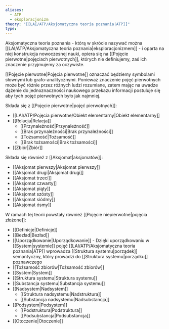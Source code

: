 ```yaml
---
aliases:
  - ATP
  - eksploracjonizm
theory: "[[LAI/ATP/Aksjomatyczna teoria poznania|ATP]]"
type: 
---
```

Aksjomatyczna teoria poznania - którą w skrócie nazywać można [[LAI/ATP/Aksjomatyczna teoria poznania|eksploracjonizmem]] - i oparta na niej konstrukcja nowoczesnej nauki, opiera się na [[Pojęcie pierwotne|pojęciach pierwotnych]], których nie definiujemy, zaś ich znaczenie przyjmujemy za oczywiste.

[[Pojęcie pierwotne|Pojęcia pierwotne]] oznaczać będziemy symbolami słownymi lub grafo-analitycznymi. Ponieważ znaczenie pojęć pierwotnych może być różnie przez różnych ludzi rozumiane, zatem mając na uwadze dążenie do jednoznaczności naukowego przekazu informacji postuluje się aby tych pojęć pierwotnych było jak najmniej.

Składa się z [[Pojęcie pierwotne|pojęć pierwotnych]]:
- [[LAI/ATP/Pojęcia pierwotne/Obiekt elementarny|Obiekt elementarny]]
- [[Relacja|Relacja]]
	- [[Przynależność|Przynależność]]
	- [[Brak przynależności|Brak przynależności]]
	- [[Tożsamość|Tożsamość]]
	- [[Brak tożsamości|Brak tożsamości]]
- [[Zbiór|Zbiór]]

Składa się również z [[Aksjomat|aksjomatów]]:
- [[Aksjomat pierwszy|Aksjomat pierwszy]]
- [[Aksjomat drugi|Aksjomat drugi]]
- [[Aksjomat trzeci]]
- [[Aksjomat czwarty]]
- [[Aksjomat piąty]]
- [[Aksjomat szósty]]
- [[Aksjomat siódmy]]
- [[Aksjomat ósmy]]

W ramach tej teorii powstały również [[Pojęcie niepierwotne|pojęcia złożone]]:
- [[Definicje|Definicje]]
- [[Bezład|Bezład]]
- [[Uporządkowanie|Uporządkowanie]] - Dzięki uporządkowaniu w [[System|systemie]] pojęć [[LAI/ATP/Aksjomatyczna teoria poznania|ATP]] wprowadza [[Struktura systemu|porządek]] semantyczny, który prowadzi do [[Struktura systemu|porządku]] poznawczego
- [[Tożsamość zbiorów|Tożsamość zbiorów]]
- [[System|System]]
- [[Struktura systemu|Struktura systemu]]
- [[Substancja systemu|Substancja systemu]]
- [[Nadsystem|Nadsystem]]
	- [[Struktura nadsystemu|Nadstruktura]]
	- [[Substancja nadsystemu|Nadsubstancja]]
- [[Podsystem|Podsystem]]
	- [[Podstruktura|Podstruktura]]
	- [[Podsubstancja|Podsubstancja]]
- [[Otoczenie|Otoczenie]]
